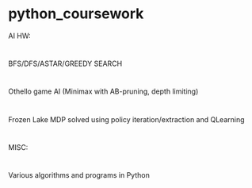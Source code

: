 # python_coursework

AI HW:
#
BFS/DFS/ASTAR/GREEDY SEARCH
#
Othello game AI (Minimax with AB-pruning, depth limiting)
#
Frozen Lake MDP solved using policy iteration/extraction and QLearning
#
MISC:
#
Various algorithms and programs in Python
